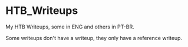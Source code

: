 # HTB_Writeups

My HTB Writeups, some in ENG and others in PT-BR.

Some writeups don't have a writeup, they only have a reference writeup.
